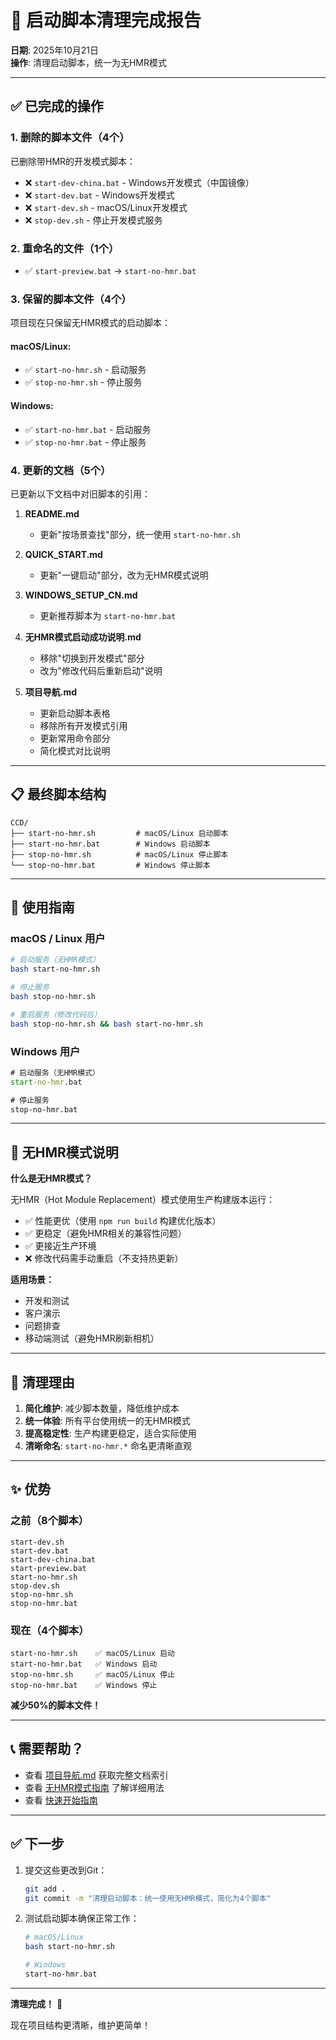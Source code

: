 # 🎯 启动脚本清理完成报告

**日期**: 2025年10月21日  
**操作**: 清理启动脚本，统一为无HMR模式

---

## ✅ 已完成的操作

### 1. 删除的脚本文件（4个）

已删除带HMR的开发模式脚本：

- ❌ `start-dev-china.bat` - Windows开发模式（中国镜像）
- ❌ `start-dev.bat` - Windows开发模式
- ❌ `start-dev.sh` - macOS/Linux开发模式
- ❌ `stop-dev.sh` - 停止开发模式服务

### 2. 重命名的文件（1个）

- ✅ `start-preview.bat` → `start-no-hmr.bat`

### 3. 保留的脚本文件（4个）

项目现在只保留无HMR模式的启动脚本：

#### macOS/Linux:
- ✅ `start-no-hmr.sh` - 启动服务
- ✅ `stop-no-hmr.sh` - 停止服务

#### Windows:
- ✅ `start-no-hmr.bat` - 启动服务
- ✅ `stop-no-hmr.bat` - 停止服务

### 4. 更新的文档（5个）

已更新以下文档中对旧脚本的引用：

1. **README.md**
   - 更新"按场景查找"部分，统一使用 `start-no-hmr.sh`

2. **QUICK_START.md**
   - 更新"一键启动"部分，改为无HMR模式说明

3. **WINDOWS_SETUP_CN.md**
   - 更新推荐脚本为 `start-no-hmr.bat`

4. **无HMR模式启动成功说明.md**
   - 移除"切换到开发模式"部分
   - 改为"修改代码后重新启动"说明

5. **项目导航.md**
   - 更新启动脚本表格
   - 移除所有开发模式引用
   - 更新常用命令部分
   - 简化模式对比说明

---

## 📋 最终脚本结构

```
CCD/
├── start-no-hmr.sh         # macOS/Linux 启动脚本
├── start-no-hmr.bat        # Windows 启动脚本
├── stop-no-hmr.sh          # macOS/Linux 停止脚本
└── stop-no-hmr.bat         # Windows 停止脚本
```

---

## 🚀 使用指南

### macOS / Linux 用户

```bash
# 启动服务（无HMR模式）
bash start-no-hmr.sh

# 停止服务
bash stop-no-hmr.sh

# 重启服务（修改代码后）
bash stop-no-hmr.sh && bash start-no-hmr.sh
```

### Windows 用户

```cmd
# 启动服务（无HMR模式）
start-no-hmr.bat

# 停止服务
stop-no-hmr.bat
```

---

## 📝 无HMR模式说明

**什么是无HMR模式？**

无HMR（Hot Module Replacement）模式使用生产构建版本运行：
- ✅ 性能更优（使用 `npm run build` 构建优化版本）
- ✅ 更稳定（避免HMR相关的兼容性问题）
- ✅ 更接近生产环境
- ❌ 修改代码需手动重启（不支持热更新）

**适用场景：**
- 开发和测试
- 客户演示
- 问题排查
- 移动端测试（避免HMR刷新相机）

---

## 🎯 清理理由

1. **简化维护**: 减少脚本数量，降低维护成本
2. **统一体验**: 所有平台使用统一的无HMR模式
3. **提高稳定性**: 生产构建更稳定，适合实际使用
4. **清晰命名**: `start-no-hmr.*` 命名更清晰直观

---

## ✨ 优势

### 之前（8个脚本）
```
start-dev.sh
start-dev.bat
start-dev-china.bat
start-preview.bat
start-no-hmr.sh
stop-dev.sh
stop-no-hmr.sh
stop-no-hmr.bat
```

### 现在（4个脚本）
```
start-no-hmr.sh    ✅ macOS/Linux 启动
start-no-hmr.bat   ✅ Windows 启动
stop-no-hmr.sh     ✅ macOS/Linux 停止
stop-no-hmr.bat    ✅ Windows 停止
```

**减少50%的脚本文件！**

---

## 📞 需要帮助？

- 查看 [项目导航.md](../../项目导航.md) 获取完整文档索引
- 查看 [无HMR模式指南](../guides/no-hmr-mode-guide.md) 了解详细用法
- 查看 [快速开始指南](../guides/quick-start.md)

---

## ✅ 下一步

1. 提交这些更改到Git：
   ```bash
   git add .
   git commit -m "清理启动脚本：统一使用无HMR模式，简化为4个脚本"
   ```

2. 测试启动脚本确保正常工作：
   ```bash
   # macOS/Linux
   bash start-no-hmr.sh
   
   # Windows
   start-no-hmr.bat
   ```

---

**清理完成！** 🎉

现在项目结构更清晰，维护更简单！

